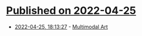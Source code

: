 # [Published on 2022-04-25](index.md)

* [2022-04-25, 18:13:27](https://news.ycombinator.com/item?id=31158621) - [Multimodal Art](https://multimodal.art/)
